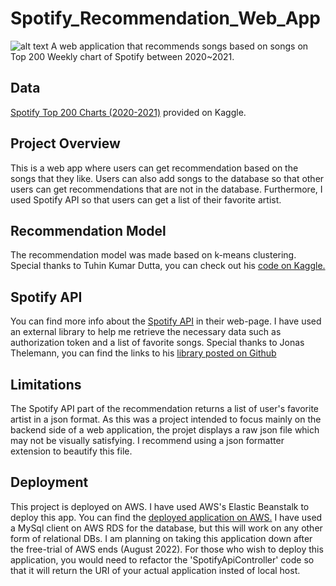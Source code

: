 # Spotify_Recommendation_Web_App
![alt text](https://www.theblackhoof.co.nz/wp-content/uploads/2020/07/spotify-logo-1920x1080_fouoik-1536x865.jpg)
A web application that recommends songs based on songs on Top 200 Weekly chart of Spotify between 2020~2021.


## Data
[Spotify Top 200 Charts (2020-2021)](https://www.kaggle.com/sashankpillai/spotify-top-200-charts-20202021) provided on Kaggle.


## Project Overview
This is a web app where users can get recommendation based on the songs that they like. Users can also add songs to the database so that other users can get recommendations that are not in the database. Furthermore, I used Spotify API so that users can get a list of their favorite artist.


## Recommendation Model
The recommendation model was made based on k-means clustering.
Special thanks to Tuhin Kumar Dutta, you can check out his [code on Kaggle.](https://www.kaggle.com/tuhinkumardutta/spotify-song-recommendation)


## Spotify API
You can find more info about the [Spotify API](https://developer.spotify.com/documentation/web-api/) in their web-page.
I have used an external library to help me retrieve the necessary data such as authorization token and a list of favorite songs.
Special thanks to Jonas Thelemann, you can find the links to his [library posted on Github](https://github.com/thelinmichael/spotify-web-api-java)


## Limitations
The Spotify API part of the recommendation returns a list of user's favorite artist in a json format. As this was a project intended to focus mainly on the backend side of a web application, the projet displays a raw json file which may not be visually satisfying. I recommend using a json formatter extension to beautify this file.


## Deployment
This project is deployed on AWS. I have used AWS's Elastic Beanstalk to deploy this app. You can find the [deployed application on AWS.](http://spotifyrecommendation-env.eba-mqmmdyum.ap-northeast-2.elasticbeanstalk.com/) 
I have used a MySql client on AWS RDS for the database, but this will work on any other form of relational DBs.
I am planning on taking this application down after the free-trial of AWS ends (August 2022).
For those who wish to deploy this application, you would need to refactor the 'SpotifyApiController' code so that it will return the URI of your actual application insted of local host.